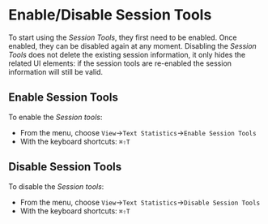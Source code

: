 
# Enable/Disable Session Tools

To start using the _Session Tools_, they first need to be enabled. Once enabled, they can be disabled again at any moment. Disabling the _Session Tools_ does not delete the existing session information, it only hides the related UI elements: if the session tools are re-enabled the session information will still be valid. 

## Enable Session Tools

To enable the _Session tools_:

- From the menu, choose `View`→`Text Statistics`→`Enable Session Tools`
- With the keyboard shortcuts: `⌘⇧T`


## Disable Session Tools

To disable the _Session tools_:

- From the menu, choose `View`→`Text Statistics`→`Disable Session Tools`
- With the keyboard shortcuts: `⌘⇧T`
